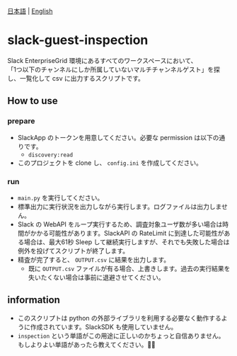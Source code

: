 [日本語](README.md) | [English](README_en.md)

# slack-guest-inspection

Slack EnterpriseGrid 環境にあるすべてのワークスペースにおいて、  
「1つ以下のチャンネルにしか所属していないマルチチャンネルゲスト」を探し、一覧化して csv に出力するスクリプトです。

## How to use

### prepare

* SlackApp のトークンを用意してください。必要な permission は以下の通りです。
  * `discovery:read`
* このプロジェクトを clone し、 `config.ini` を作成してください。

### run

* `main.py` を実行してください。
* 標準出力に実行状況を出力しながら実行します。ログファイルは出力しません。
* Slack の WebAPI をループ実行するため、調査対象ユーザ数が多い場合は時間がかかる可能性があります。SlackAPI の RateLimit に到達した可能性がある場合は、最大61秒 Sleep して継続実行しますが、それでも失敗した場合は例外を投げてスクリプトが終了します。
* 精査が完了すると、 `OUTPUT.csv` に結果を出力します。
  * 既に `OUTPUT.csv` ファイルが有る場合、上書きします。過去の実行結果を失いたくない場合は事前に退避させてください。

## information

* このスクリプトは python の外部ライブラリを利用する必要なく動作するように作成されています。SlackSDK も使用していません。
* `inspection` という単語がこの用途に正しいのかちょっと自信ありません。もしよりよい単語があったら教えてください。🙇‍♂️
